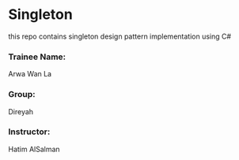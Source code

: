 # Singleton
this repo contains singleton design pattern implementation using C#

### Trainee Name:
Arwa Wan La

### Group:
Direyah

### Instructor:
Hatim AlSalman

